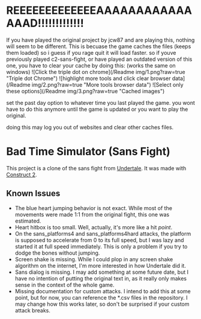 # REEEEEEEEEEEEEAAAAAAAAAAAAAAAD!!!!!!!!!!!!!
If you have played the original project by jcw87 and are playing this, nothing will seem to be different.
This is becuase the game caches the files (keeps them loaded) so i guess if you rage quit it will load faster. so if youve previously played c2-sans-fight, or have played an outdated version of this one, you have to clear your cache by doing this: (works the same on windows)
![Click the triple dot on chrome](/Readme img/1.png?raw=true "Triple dot Chrome")
![highlight more tools and click clear browser data](/Readme img/2.png?raw=true "More tools browser data")
![Select only these options](/Readme img/3.png?raw=true "Cached images")

set the past day option to whatever time you last played the game. you wont have to do this anymore until the game is updated or you want to play the original.

doing this may log you out of websites and clear other caches files.


# Bad Time Simulator (Sans Fight)
This project is a clone of the sans fight from [Undertale](http://undertale.com/).
It was made with [Construct 2](https://www.scirra.com/construct2).

Known Issues
------------
- The blue heart jumping behavior is not exact. While most of the movements were made 1:1 from the original fight, this one was estimated.
- Heart hitbox is too small. Well, actually, it's more like a hit _point_.
- On the sans_platforms4 and sans_platforms4hard attacks, the platform is supposed to accelerate from 0 to its full speed, but I was lazy and started it at full speed immediately. This is only a problem if you try to dodge the bones without jumping.
- Screen shake is missing. While I could plop in any screen shake algorithm on the internet, I'm more interested in how Undertale did it.
- Sans dialog is missing. I may add something at some future date, but I have no intention of putting the original text in, as it really only makes sense in the context of the whole game.
- Missing documentation for custom attacks. I intend to add this at some point, but for now, you can reference the *.csv files in the repository. I may change how this works later, so don't be surprised if your custom attack breaks.

